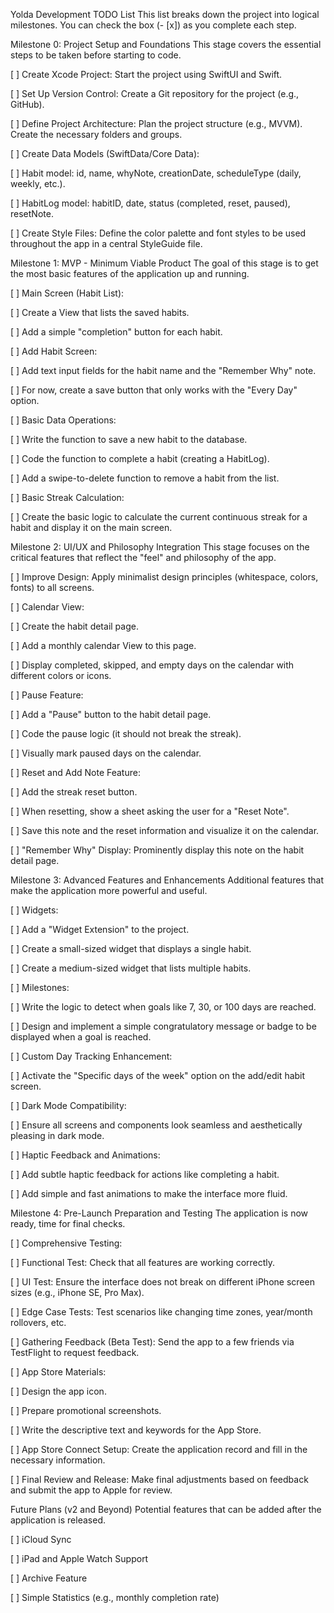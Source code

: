 Yolda Development TODO List
This list breaks down the project into logical milestones. You can check the box (- [x]) as you complete each step.

Milestone 0: Project Setup and Foundations
This stage covers the essential steps to be taken before starting to code.

[ ] Create Xcode Project: Start the project using SwiftUI and Swift.

[ ] Set Up Version Control: Create a Git repository for the project (e.g., GitHub).

[ ] Define Project Architecture: Plan the project structure (e.g., MVVM). Create the necessary folders and groups.

[ ] Create Data Models (SwiftData/Core Data):

[ ] Habit model: id, name, whyNote, creationDate, scheduleType (daily, weekly, etc.).

[ ] HabitLog model: habitID, date, status (completed, reset, paused), resetNote.

[ ] Create Style Files: Define the color palette and font styles to be used throughout the app in a central StyleGuide file.

Milestone 1: MVP - Minimum Viable Product
The goal of this stage is to get the most basic features of the application up and running.

[ ] Main Screen (Habit List):

[ ] Create a View that lists the saved habits.

[ ] Add a simple "completion" button for each habit.

[ ] Add Habit Screen:

[ ] Add text input fields for the habit name and the "Remember Why" note.

[ ] For now, create a save button that only works with the "Every Day" option.

[ ] Basic Data Operations:

[ ] Write the function to save a new habit to the database.

[ ] Code the function to complete a habit (creating a HabitLog).

[ ] Add a swipe-to-delete function to remove a habit from the list.

[ ] Basic Streak Calculation:

[ ] Create the basic logic to calculate the current continuous streak for a habit and display it on the main screen.

Milestone 2: UI/UX and Philosophy Integration
This stage focuses on the critical features that reflect the "feel" and philosophy of the app.

[ ] Improve Design: Apply minimalist design principles (whitespace, colors, fonts) to all screens.

[ ] Calendar View:

[ ] Create the habit detail page.

[ ] Add a monthly calendar View to this page.

[ ] Display completed, skipped, and empty days on the calendar with different colors or icons.

[ ] Pause Feature:

[ ] Add a "Pause" button to the habit detail page.

[ ] Code the pause logic (it should not break the streak).

[ ] Visually mark paused days on the calendar.

[ ] Reset and Add Note Feature:

[ ] Add the streak reset button.

[ ] When resetting, show a sheet asking the user for a "Reset Note".

[ ] Save this note and the reset information and visualize it on the calendar.

[ ] "Remember Why" Display: Prominently display this note on the habit detail page.

Milestone 3: Advanced Features and Enhancements
Additional features that make the application more powerful and useful.

[ ] Widgets:

[ ] Add a "Widget Extension" to the project.

[ ] Create a small-sized widget that displays a single habit.

[ ] Create a medium-sized widget that lists multiple habits.

[ ] Milestones:

[ ] Write the logic to detect when goals like 7, 30, or 100 days are reached.

[ ] Design and implement a simple congratulatory message or badge to be displayed when a goal is reached.

[ ] Custom Day Tracking Enhancement:

[ ] Activate the "Specific days of the week" option on the add/edit habit screen.

[ ] Dark Mode Compatibility:

[ ] Ensure all screens and components look seamless and aesthetically pleasing in dark mode.

[ ] Haptic Feedback and Animations:

[ ] Add subtle haptic feedback for actions like completing a habit.

[ ] Add simple and fast animations to make the interface more fluid.

Milestone 4: Pre-Launch Preparation and Testing
The application is now ready, time for final checks.

[ ] Comprehensive Testing:

[ ] Functional Test: Check that all features are working correctly.

[ ] UI Test: Ensure the interface does not break on different iPhone screen sizes (e.g., iPhone SE, Pro Max).

[ ] Edge Case Tests: Test scenarios like changing time zones, year/month rollovers, etc.

[ ] Gathering Feedback (Beta Test): Send the app to a few friends via TestFlight to request feedback.

[ ] App Store Materials:

[ ] Design the app icon.

[ ] Prepare promotional screenshots.

[ ] Write the descriptive text and keywords for the App Store.

[ ] App Store Connect Setup: Create the application record and fill in the necessary information.

[ ] Final Review and Release: Make final adjustments based on feedback and submit the app to Apple for review.

Future Plans (v2 and Beyond)
Potential features that can be added after the application is released.

[ ] iCloud Sync

[ ] iPad and Apple Watch Support

[ ] Archive Feature

[ ] Simple Statistics (e.g., monthly completion rate)